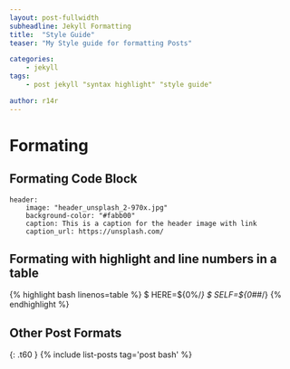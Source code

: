 ```yaml
---
layout: post-fullwidth
subheadline: Jekyll Formatting
title:  "Style Guide"
teaser: "My Style guide for formatting Posts"

categories:
    - jekyll
tags:
    - post jekyll "syntax highlight" "style guide"

author: r14r
---
```

# Formating

## Formating Code Block
~~~
header:
    image: "header_unsplash_2-970x.jpg"
    background-color: "#fabb00"
    caption: This is a caption for the header image with link
    caption_url: https://unsplash.com/
~~~

## Formating with highlight and line numbers in a table
{% highlight bash linenos=table %}
$ HERE=${0%/*}
$ SELF=${0##*/}
{% endhighlight %}

## Other Post Formats

{: .t60 }
{% include list-posts tag='post bash' %}

</div>

